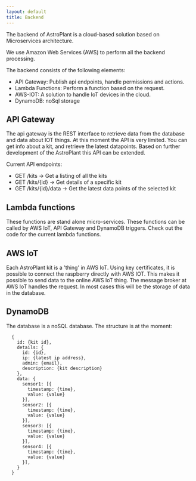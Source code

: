 ```yaml
---
layout: default
title: Backend
---
```

The backend of AstroPlant is a cloud-based solution based on Microservices architecture.

We use Amazon Web Services (AWS) to perform all the backend processing.

The backend consists of the following elements:
 - API Gateway: Publish api endpoints, handle permissions and actions.
 - Lambda Functions: Perform a function based on the request.
 - AWS-IOT: A solution to handle IoT devices in the cloud.
 - DynamoDB: noSql storage


## API Gateway
The api gateway is the REST interface to retrieve data from the database and data about IOT things. At this moment the API is very limited. You can get info about a kit, and retrieve the latest datapoints. Based on further development of the AstroPlant this API can be extended.

Current API endpoints:
 - GET /kits -> Get a listing of all the kits
 - GET /kits/{id} -> Get details of a specific kit
 - GET /kits/{id}/data -> Get the latest data points of the selected kit

## Lambda functions
These functions are stand alone micro-services. These functions can be called by AWS IoT, API Gateway and DynamoDB triggers.
Check out the code for the current lambda functions.

## AWS IoT
Each AstroPlant kit is a 'thing' in AWS IoT. Using key certificates, it is possible to connect the raspberry directly with AWS IOT. This makes it possible to send data to the online AWS IoT thing. The message broker at AWS IoT handles the request. In most cases this will be the storage of data in the database.

## DynamoDB
The database is a noSQL database. The structure is at the moment:

      {
        id: {kit id},
        details: {
          id: {id},
          ip: {latest ip address},
          admin: {email},
          description: {kit description}
        },
        data: {
          sensor1: [{
            timestamp: {time},
            value: {value}
          }],
          sensor2: [{
            timestamp: {time},
            value: {value}
          }],
          sensor3: [{
            timestamp: {time},
            value: {value}
          }],
          sensor4: [{
            timestamp: {time},
            value: {value}
          }],
        }
      }
